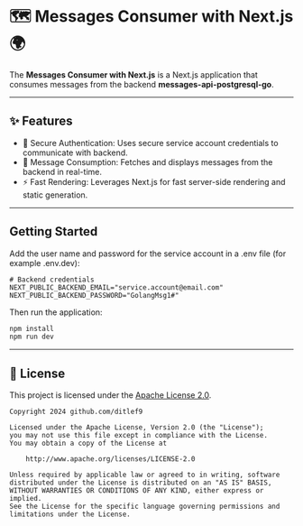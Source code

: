 
# 🗺️ Messages Consumer with Next.js 🌍

The **Messages Consumer with Next.js** is a Next.js application that consumes messages
from the backend **messages-api-postgresql-go**. 



---

## ✨ Features

- 🔐 Secure Authentication: Uses secure service account credentials to communicate with backend.
- 📨 Message Consumption: Fetches and displays messages from the backend in real-time.
- ⚡ Fast Rendering: Leverages Next.js for fast server-side rendering and static generation.


---

## Getting Started

Add the user name and password for the service account in a .env file (for example .env.dev):
```
# Backend credentials
NEXT_PUBLIC_BACKEND_EMAIL="service.account@email.com"
NEXT_PUBLIC_BACKEND_PASSWORD="GolangMsg1#"
```

Then run the application:

```bash
npm install
npm run dev
```



---


## 📜 License

This project is licensed under the
[Apache License 2.0](https://www.apache.org/licenses/LICENSE-2.0).

```
Copyright 2024 github.com/ditlef9

Licensed under the Apache License, Version 2.0 (the "License");
you may not use this file except in compliance with the License.
You may obtain a copy of the License at

    http://www.apache.org/licenses/LICENSE-2.0

Unless required by applicable law or agreed to in writing, software
distributed under the License is distributed on an "AS IS" BASIS,
WITHOUT WARRANTIES OR CONDITIONS OF ANY KIND, either express or implied.
See the License for the specific language governing permissions and
limitations under the License.
```